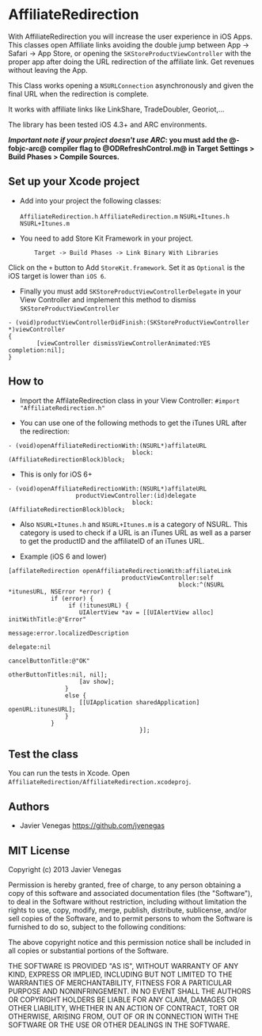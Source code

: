 AffiliateRedirection
====================

With AffiliateRedirection you will increase the user experience in iOS Apps. This classes open Affiliate links avoiding the double jump between App -> Safari -> App Store, or opening the `SKStoreProductViewController` with the proper app after doing the URL redirection of the affiliate link. Get revenues without leaving the App.

This Class works opening a `NSURLConnection` asynchronously and given the final URL when the redirection is complete.

It works with affiliate links like LinkShare, TradeDoubler, Georiot,...

The library has been tested iOS 4.3+ and ARC environments.

__*Important note if your project doesn't use ARC*: you must add the @-fobjc-arc@ compiler flag to @ODRefreshControl.m@ in Target Settings > Build Phases > Compile Sources.__

## Set up your Xcode project

* Add into your project the following classes:

  `AffiliateRedirection.h` 
   `AffiliateRedirection.m` 
	`NSURL+Itunes.h` 
	`NSURL+Itunes.m` 

* You need to add Store Kit Framework in your project.

          Target -> Build Phases -> Link Binary With Libraries
    
Click on the `+` button to Add `StoreKit.framework`. Set it as `Optional` is the iOS target is lower than `iOS 6`.

* Finally you must add `SKStoreProductViewControllerDelegate` in your View Controller and implement this method to dismiss `SKStoreProductViewController`
```objc
- (void)productViewControllerDidFinish:(SKStoreProductViewController *)viewController
{
        [viewController dismissViewControllerAnimated:YES completion:nil];
}
```
## How to

* Import the AffilateRedirection class in your View Controller:
	`#import "AffiliateRedirection.h"`

* You can use one of the following methods to get the iTunes URL after the redirection:
```objc
- (void)openAffiliateRedirectionWith:(NSURL*)affilateURL
                                   block:(AffiliateRedirectionBlock)block;
```
* This is only for iOS 6+
```objc
- (void)openAffiliateRedirectionWith:(NSURL*)affilateURL
                   productViewController:(id)delegate
                                   block:(AffiliateRedirectionBlock)block;
```



* Also `NSURL+Itunes.h` and `NSURL+Itunes.m` is a category of NSURL. This category is used to check if a URL is an iTunes URL as well as a parser to get the productID and the affiliateID of an iTunes URL.

* Example (iOS 6 and lower)
```objc
[affilateRedirection openAffiliateRedirectionWith:affiliateLink
                                productViewController:self
                                                block:^(NSURL *itunesURL, NSError *error) {
            if (error) {
                 if (!itunesURL) {
                    UIAlertView *av = [[UIAlertView alloc] initWithTitle:@"Error"
                                                                 message:error.localizedDescription
                                                                delegate:nil
                                                       cancelButtonTitle:@"OK"
                                                       otherButtonTitles:nil, nil];
                    [av show];
                }
                else {
                    [[UIApplication sharedApplication] openURL:itunesURL];
                }            
            }
                                     }];
```

## Test the class

You can run the tests in Xcode. Open `AffiliateRedirection/AffiliateRedirection.xcodeproj`.


## Authors

* Javier Venegas https://github.com/jvenegas


## MIT License

Copyright (c) 2013 Javier Venegas

Permission is hereby granted, free of charge, to any
person obtaining a copy of this software and associated
documentation files (the "Software"), to deal in the
Software without restriction, including without limitation
the rights to use, copy, modify, merge, publish,
distribute, sublicense, and/or sell copies of the
Software, and to permit persons to whom the Software is
furnished to do so, subject to the following conditions:

The above copyright notice and this permission notice
shall be included in all copies or substantial portions of
the Software.

THE SOFTWARE IS PROVIDED "AS IS", WITHOUT WARRANTY OF ANY
KIND, EXPRESS OR IMPLIED, INCLUDING BUT NOT LIMITED TO THE
WARRANTIES OF MERCHANTABILITY, FITNESS FOR A PARTICULAR
PURPOSE AND NONINFRINGEMENT. IN NO EVENT SHALL THE AUTHORS
OR COPYRIGHT HOLDERS BE LIABLE FOR ANY CLAIM, DAMAGES OR
OTHER LIABILITY, WHETHER IN AN ACTION OF CONTRACT, TORT OR
OTHERWISE, ARISING FROM, OUT OF OR IN CONNECTION WITH THE
SOFTWARE OR THE USE OR OTHER DEALINGS IN THE SOFTWARE.
